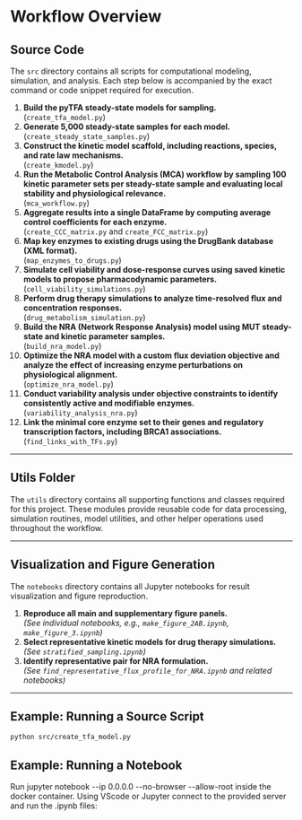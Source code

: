 # Workflow Overview

## Source Code

The `src` directory contains all scripts for computational modeling, simulation, and analysis. Each step below is accompanied by the exact command or code snippet required for execution.

1. **Build the pyTFA steady-state models for sampling.**  
   (`create_tfa_model.py`)
2. **Generate 5,000 steady-state samples for each model.**  
   (`create_steady_state_samples.py`)
3. **Construct the kinetic model scaffold, including reactions, species, and rate law mechanisms.**  
   (`create_kmodel.py`)
4. **Run the Metabolic Control Analysis (MCA) workflow by sampling 100 kinetic parameter sets per steady-state sample and evaluating local stability and physiological relevance.**  
   (`mca_workflow.py`)
5. **Aggregate results into a single DataFrame by computing average control coefficients for each enzyme.**  
   (`create_CCC_matrix.py` and `create_FCC_matrix.py`)
6. **Map key enzymes to existing drugs using the DrugBank database (XML format).**  
   (`map_enzymes_to_drugs.py`)
7. **Simulate cell viability and dose-response curves using saved kinetic models to propose pharmacodynamic parameters.**  
   (`cell_viability_simulations.py`)
8. **Perform drug therapy simulations to analyze time-resolved flux and concentration responses.**  
   (`drug_metabolism_simulation.py`)
9. **Build the NRA (Network Response Analysis) model using MUT steady-state and kinetic parameter samples.**  
   (`build_nra_model.py`)
10. **Optimize the NRA model with a custom flux deviation objective and analyze the effect of increasing enzyme perturbations on physiological alignment.**  
   (`optimize_nra_model.py`)
11. **Conduct variability analysis under objective constraints to identify consistently active and modifiable enzymes.**  
   (`variability_analysis_nra.py`)
12. **Link the minimal core enzyme set to their genes and regulatory transcription factors, including BRCA1 associations.**  
   (`find_links_with_TFs.py`)

---

## Utils Folder

The `utils` directory contains all supporting functions and classes required for this project. These modules provide reusable code for data processing, simulation routines, model utilities, and other helper operations used throughout the workflow.

---

## Visualization and Figure Generation

The `notebooks` directory contains all Jupyter notebooks for result visualization and figure reproduction.

1. **Reproduce all main and supplementary figure panels.**  
   *(See individual notebooks, e.g., `make_figure_2AB.ipynb`, `make_figure_3.ipynb`)*
2. **Select representative kinetic models for drug therapy simulations.**  
   *(See `stratified_sampling.ipynb`)*
3. **Identify representative pair for NRA formulation.**  
   *(See `find_representative_flux_profile_for_NRA.ipynb` and related notebooks)*
---

## Example: Running a Source Script

```bash
python src/create_tfa_model.py
```

## Example: Running a Notebook

Run jupyter notebook --ip 0.0.0.0 --no-browser --allow-root inside the docker container.
Using VScode or Jupyter connect to the provided server and run the .ipynb files: